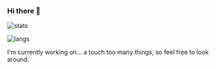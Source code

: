 ### Hi there 👋

![stats](https://github-readme-stats.vercel.app/api?username=Yey007&theme=vision-friendly-dark)

![langs](https://github-readme-stats.vercel.app/api/top-langs/?username=Yey007&layout=compact&theme=vision-friendly-dark)

I'm currently working on... a touch too many things, so feel free to look around.

